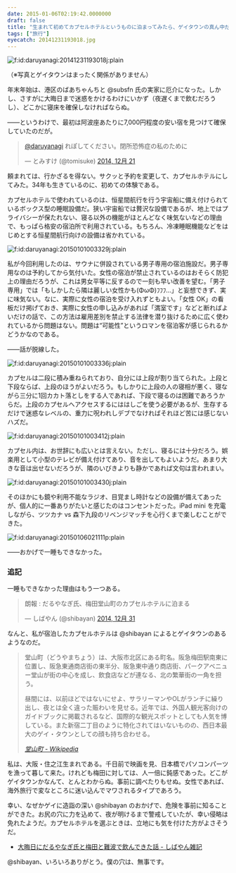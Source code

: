 ```yaml
---
date: 2015-01-06T02:19:42.0000000
draft: false
title: "生まれて初めてカプセルホテルというものに泊まってみたら、ゲイタウンの真ん中だった件について"
tags: ["旅行"]
eyecatch: 20141231193018.jpg
---
```

<p><span itemscope itemtype="http://schema.org/Photograph"><img src="20141231193018.jpg" alt="f:id:daruyanagi:20141231193018j:plain" title="f:id:daruyanagi:20141231193018j:plain" class="hatena-fotolife" itemprop="image"></span></p><p>（※写真とゲイタウンはまったく関係がありません）</p><p>年末年始は、港区のばあちゃんちと @subsfn 氏の実家に厄介になった。しかし、さすがに大晦日まで迷惑をかけるわけにいかず（夜遅くまで飲むだろうし）、どこかに寝床を確保しなければならぬ。</p><p>――というわけで、最初は阿波座あたりに7,000円程度の安い宿を見つけて確保していたのだが。</p><p><blockquote class="twitter-tweet" lang="ja"><p><a href="https://twitter.com/daruyanagi">@daruyanagi</a> れぽしてください。閉所恐怖症の私のために</p>&mdash; とみすけ (@tomisuke) <a href="https://twitter.com/tomisuke/status/546577532963672064">2014, 12月 21</a></blockquote><script async src="//platform.twitter.com/widgets.js" charset="utf-8"></script></p><p>頼まれては、行かざるを得ない。サクッと予約を変更して、カプセルホテルにしてみた。34年も生きているのに、初めての体験である。</p><p>カプセルホテルで使われているのは、恒星間航行を行う宇宙船に備え付けられているボックス型の睡眠設備だ。狭い宇宙船では贅沢な設備であるが、地上ではプライバシーが保たれない、寝る以外の機能がほとんどなく味気ないなどの理由で、もっぱら格安の宿泊所で利用されている。もちろん、冷凍睡眠機能などをはじめとする恒星間航行向けの設備は省かれている。</p><p><span itemscope itemtype="http://schema.org/Photograph"><img src="20150101003329.jpg" alt="f:id:daruyanagi:20150101003329j:plain" title="f:id:daruyanagi:20150101003329j:plain" class="hatena-fotolife" itemprop="image"></span></p><p>私が今回利用したのは、サウナに併設されている男子専用の宿泊施設だ。男子専用なのは予約してから気付いた。女性の宿泊が禁止されているのはおそらく防犯上の理由だろうが、これは男女平等に反するので一刻も早い改善を望む。「男子専用」では「もしかしたら隣は麗しい女性かも(ΦωΦ)ﾌﾌﾌ…」と妄想できず、実に味気ない。なに、実際に女性の宿泊を受け入れずともよい。「女性 OK」の看板だけ掲げておき、実際に女性の申し込みがあれば「満室です」などと断ればよいだけの話で、この方法は雇用差別を禁止する法律を潜り抜けるために広く使われているから問題はない。問題は“可能性”というロマンを宿泊客が感じられるかどうかなのである。</p><p>――話が脱線した。</p><p><span itemscope itemtype="http://schema.org/Photograph"><img src="20150101003336.jpg" alt="f:id:daruyanagi:20150101003336j:plain" title="f:id:daruyanagi:20150101003336j:plain" class="hatena-fotolife" itemprop="image"></span></p><p>カプセルは二段に積み重ねられており、自分には上段が割り当てられた。上段と下段ならば、上段のほうがよいだろう。もしかりに上段の人の寝相が悪く、寝ながら三分に1回カカト落としをする人であれば、下段で寝るのは困難であろうからだ。上段のカプセルへアクセスするにははしごを使う必要があるが、生存するだけで迷惑なレベルの、重力に呪われしデブでなければそれほど苦には感じないハズだ。</p><p><span itemscope itemtype="http://schema.org/Photograph"><img src="20150101003412.jpg" alt="f:id:daruyanagi:20150101003412j:plain" title="f:id:daruyanagi:20150101003412j:plain" class="hatena-fotolife" itemprop="image"></span></p><p>カプセル内は、お世辞にも広いとは言えない。ただし、寝るには十分だろう。娯楽用として小型のテレビが備え付けてあり、音を出してもよいようだ。あまり大きな音は出せないだろうが、隣のいびきよりも静かであれば文句は言われまい。</p><p><span itemscope itemtype="http://schema.org/Photograph"><img src="20150101003430.jpg" alt="f:id:daruyanagi:20150101003430j:plain" title="f:id:daruyanagi:20150101003430j:plain" class="hatena-fotolife" itemprop="image"></span></p><p>そのほかにも鏡や利用不能なラジオ、目覚まし時計などの設備が備えてあったが、個人的に一番ありがたいと感じたのはコンセントだった。iPad mini を充電しながら、ツツカナ vs 森下九段のリベンジマッチを心行くまで楽しむことができた。</p><p><span itemscope itemtype="http://schema.org/Photograph"><img src="20150106021111.png" alt="f:id:daruyanagi:20150106021111p:plain" title="f:id:daruyanagi:20150106021111p:plain" class="hatena-fotolife" itemprop="image"></span></p><p>――おかげで一睡もできなかった。</p>

<div class="section">
<h3>追記</h3>
<p>一睡もできなかった理由はもう一つある。</p><p><blockquote class="twitter-tweet" lang="ja"><p>朗報 : だるやなぎ氏、梅田堂山町のカプセルホテルに泊まる</p>&mdash; しばやん (@shibayan) <a href="https://twitter.com/shibayan/status/550233461336702978">2014, 12月 31</a></blockquote><script async src="//platform.twitter.com/widgets.js" charset="utf-8"></script></p><p>なんと、私が宿泊したカプセルホテルは @shibayan によるとゲイタウンのあるようなのだ。</p>

<blockquote cite="http://ja.wikipedia.org/wiki/%E5%A0%82%E5%B1%B1%E7%94%BA">
<p>堂山町（どうやまちょう）は、大阪市北区にある町名。阪急梅田駅南東に位置し、阪急東通商店街の東半分、阪急東中通り商店街、パークアベニュー堂山が街の中心を成し、飲食店などが連なる、北の繁華街の一角を担う。</p><p>昼間には、以前ほどではないにせよ、サラリーマンやOLがランチに繰り出し、夜とは全く違った賑わいを見せる。近年では、外国人観光客向けのガイドブックに掲載されるなど、国際的な観光スポットとしても人気を博している。また新宿二丁目のように特化されてはいないものの、西日本最大のゲイ・タウンとしての顔も持ち合わせる。</p>

<cite><a href="http://ja.wikipedia.org/wiki/%E5%A0%82%E5%B1%B1%E7%94%BA">&#x5802;&#x5C71;&#x753A; - Wikipedia</a></cite>
</blockquote>
<p>私は、大阪・住之江生まれである。千日前で映画を見、日本橋でパソコンパーツを漁って暮して来た。けれども梅田に対しては、人一倍に鈍感であった。どこがゲイタウンかなんて、とんとわからぬ。事前に調べたりもせぬ。女性であれば、海外旅行で変なところに迷い込んでマワされるタイプであろう。</p><p>幸い、なぜかゲイに造詣の深い @shibayan のおかげで、危険を事前に知ることができた。お尻の穴に力を込めて、夜が明けるまで警戒していたが、幸い侵略は免れたようだ。カプセルホテルを選ぶときは、立地にも気を付けた方がよさそうだ。</p>

<ul>
<li><a href="http://blog.shibayan.jp/entry/20150103/1420251883">&#x5927;&#x6666;&#x65E5;&#x306B;&#x3060;&#x308B;&#x3084;&#x306A;&#x304E;&#x6C0F;&#x3068;&#x6885;&#x7530;&#x3068;&#x96E3;&#x6CE2;&#x3067;&#x98F2;&#x3093;&#x3067;&#x304D;&#x305F;&#x8A71; - &#x3057;&#x3070;&#x3084;&#x3093;&#x96D1;&#x8A18;</a></li>
</ul><p>@shibayan、いろいろありがとう。僕の穴は、無事です。</p>

</div>
